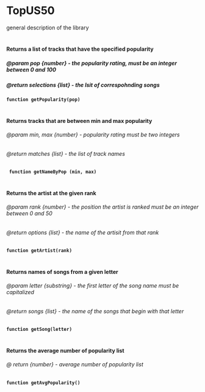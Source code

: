 # TopUS50
general description of the library
#

#### Returns a list of tracks that have the specified popularity
##### @param pop {number} - the popularity rating, must be an integer between 0 and 100
##### @return selections {list} - the lsit of correspohnding songs
**` function getPopularity(pop) `**
#

#### Returns tracks that are between min and max popularity
###### @param min, max {number} - popularity rating must be two integers 
###### @return matches {list} - the list of track names 
**` function getNameByPop (min, max)`**
#

#### Returns the artist at the given rank
###### @param rank {number} - the position the artist is ranked must be an integer between 0 and 50 
###### @return options {list} - the name of the artisit from that rank 
**` function getArtist(rank) `**
#
#### Returns names of songs from a given letter 
###### @param letter {substring} - the first letter of the song name must be capitalized 
###### @return songs {list} - the name of the songs that begin with that letter 
**` function getSong(letter) `**
#
#### Returns the average number of popularity list 
###### @ return {number} - average number of popularity list 
**` function getAvgPopularity() `**
#
